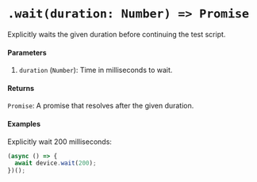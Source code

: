 # `.wait(duration: Number) => Promise`

Explicitly waits the given duration before continuing the test script.

#### Parameters

1. `duration` (`Number`): Time in milliseconds to wait.

#### Returns

`Promise`: A promise that resolves after the given duration.

#### Examples

Explicitly wait 200 milliseconds:

```javascript
(async () => {
  await device.wait(200);
})();
```
